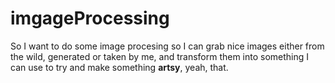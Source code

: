# imgageProcessing
So I want to do some image procesing so I can grab nice images either from the wild, generated or taken by me, and transform them into something I can use to try and make something **artsy**, yeah, that.
